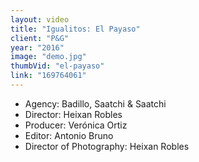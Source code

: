 ```yaml
---
layout: video
title: "Igualitos: El Payaso"
client: "P&G"
year: "2016"
image: "demo.jpg"
thumbVid: "el-payaso"
link: "169764061"
---
```

- Agency: Badillo, Saatchi & Saatchi
- Director: Heixan Robles
- Producer: Verónica Ortiz
- Editor: Antonio Bruno
- Director of Photography: Heixan Robles